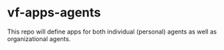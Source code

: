 # vf-apps-agents
This repo will define apps for both individual (personal) agents as well as organizational agents.
